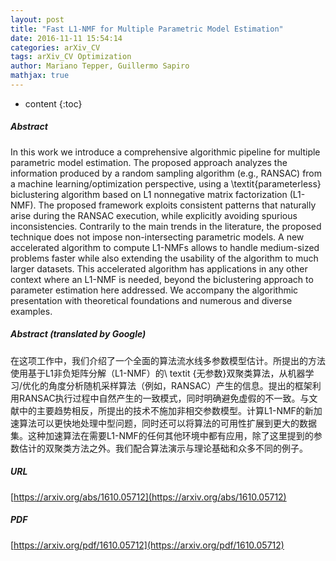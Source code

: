 ```yaml
---
layout: post
title: "Fast L1-NMF for Multiple Parametric Model Estimation"
date: 2016-11-11 15:54:14
categories: arXiv_CV
tags: arXiv_CV Optimization
author: Mariano Tepper, Guillermo Sapiro
mathjax: true
---
```


* content
{:toc}

##### Abstract
In this work we introduce a comprehensive algorithmic pipeline for multiple parametric model estimation. The proposed approach analyzes the information produced by a random sampling algorithm (e.g., RANSAC) from a machine learning/optimization perspective, using a \textit{parameterless} biclustering algorithm based on L1 nonnegative matrix factorization (L1-NMF). The proposed framework exploits consistent patterns that naturally arise during the RANSAC execution, while explicitly avoiding spurious inconsistencies. Contrarily to the main trends in the literature, the proposed technique does not impose non-intersecting parametric models. A new accelerated algorithm to compute L1-NMFs allows to handle medium-sized problems faster while also extending the usability of the algorithm to much larger datasets. This accelerated algorithm has applications in any other context where an L1-NMF is needed, beyond the biclustering approach to parameter estimation here addressed. We accompany the algorithmic presentation with theoretical foundations and numerous and diverse examples.

##### Abstract (translated by Google)
在这项工作中，我们介绍了一个全面的算法流水线多参数模型估计。所提出的方法使用基于L1非负矩阵分解（L1-NMF）的\ textit {无参数}双聚类算法，从机器学习/优化的角度分析随机采样算法（例如，RANSAC）产生的信息。提出的框架利用RANSAC执行过程中自然产生的一致模式，同时明确避免虚假的不一致。与文献中的主要趋势相反，所提出的技术不施加非相交参数模型。计算L1-NMF的新加速算法可以更快地处理中型问题，同时还可以将算法的可用性扩展到更大的数据集。这种加速算法在需要L1-NMF的任何其他环境中都有应用，除了这里提到的参数估计的双聚类方法之外。我们配合算法演示与理论基础和众多不同的例子。

##### URL
[https://arxiv.org/abs/1610.05712](https://arxiv.org/abs/1610.05712)

##### PDF
[https://arxiv.org/pdf/1610.05712](https://arxiv.org/pdf/1610.05712)

